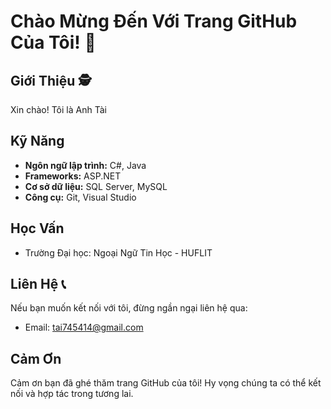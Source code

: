 # Chào Mừng Đến Với Trang GitHub Của Tôi! 👋

## Giới Thiệu 🕵️

Xin chào! Tôi là Anh Tài
## Kỹ Năng

- **Ngôn ngữ lập trình:** C#, Java
- **Frameworks:** ASP.NET
- **Cơ sở dữ liệu:** SQL Server, MySQL
- **Công cụ:** Git, Visual Studio

## Học Vấn 

- Trường Đại học: Ngoại Ngữ Tin Học - HUFLIT

## Liên Hệ 📞

Nếu bạn muốn kết nối với tôi, đừng ngần ngại liên hệ qua:

- Email: tai745414@gmail.com


## Cảm Ơn

Cảm ơn bạn đã ghé thăm trang GitHub của tôi! Hy vọng chúng ta có thể kết nối và hợp tác trong tương lai.

